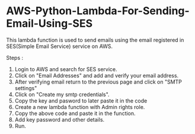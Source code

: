 # AWS-Python-Lambda-For-Sending-Email-Using-SES
This lambda function is used to send emails using the email registered in SES(Simple Email Service) service on AWS.

Steps :

1. Login to AWS and search for SES service.
2. Click on "Email Addresses" and add and verify your email address.
3. After verifying email return to the previous page and click on "SMTP settings"
4. Click on "Create my smtp credentials".
5. Copy the key and pasword to later paste it in the code
6. Create a new lambda function with Admin rights role.
7. Copy the above code and paste it in the function.
8. Add key password and other details.
9. Run.
